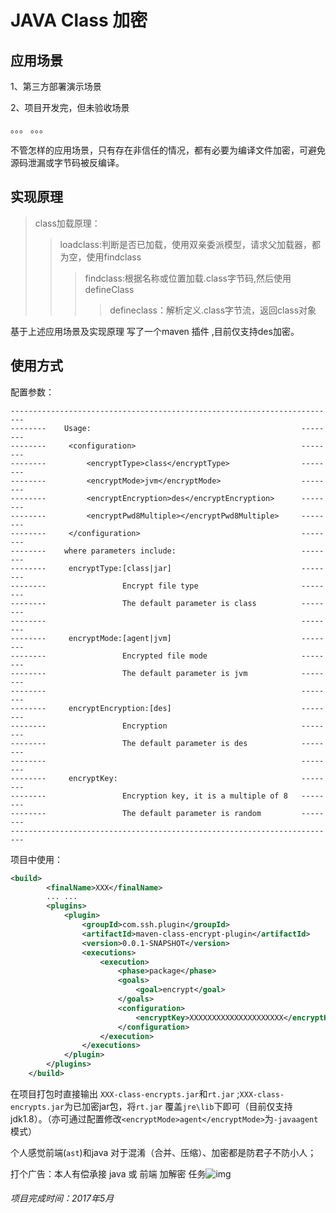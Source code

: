 # JAVA Class 加密

## 应用场景

1、第三方部署演示场景

2、项目开发完，但未验收场景

。。。 。。。

不管怎样的应用场景，只有存在非信任的情况，都有必要为编译文件加密，可避免源码泄漏或字节码被反编译。

## 实现原理

> class加载原理：
>
> >loadclass:判断是否已加载，使用双亲委派模型，请求父加载器，都为空，使用findclass
> >
> >>findclass:根据名称或位置加载.class字节码,然后使用defineClass
> >>
> >>>defineclass：解析定义.class字节流，返回class对象

基于上述应用场景及实现原理 写了一个maven 插件 ,目前仅支持des加密。

## 使用方式

配置参数：

```
-------------------------------------------------------------------------
--------    Usage:                                               --------
--------     <configuration>                                     --------
--------         <encryptType>class</encryptType>                --------
--------         <encryptMode>jvm</encryptMode>                  --------
--------         <encryptEncryption>des</encryptEncryption>      --------
--------         <encryptPwd8Multiple></encryptPwd8Multiple>     --------
--------     </configuration>                                    --------
--------    where parameters include:                            --------
--------     encryptType:[class|jar]                             --------
--------                 Encrypt file type                       --------
--------                 The default parameter is class          --------
--------                                                         --------
--------     encryptMode:[agent|jvm]                             --------
--------                 Encrypted file mode                     --------
--------                 The default parameter is jvm            --------
--------                                                         --------
--------     encryptEncryption:[des]                             --------
--------                 Encryption                              --------
--------                 The default parameter is des            --------
--------                                                         --------
--------     encryptKey:                                         --------
--------                 Encryption key, it is a multiple of 8   --------
--------                 The default parameter is random         --------
-------------------------------------------------------------------------
```

项目中使用：

```xml
<build>
		<finalName>XXX</finalName>
		... ...
		<plugins>
			<plugin>
				<groupId>com.ssh.plugin</groupId>
				<artifactId>maven-class-encrypt-plugin</artifactId>
				<version>0.0.1-SNAPSHOT</version>
				<executions>
					<execution>
						<phase>package</phase>
						<goals>
							<goal>encrypt</goal>
						</goals>
						<configuration>
							<encryptKey>XXXXXXXXXXXXXXXXXXXXX</encryptKey>
						</configuration>
					</execution>
				</executions>
			</plugin>
		</plugins>
	</build>
```

在项目打包时直接输出 `XXX-class-encrypts.jar`和`rt.jar` ;`XXX-class-encrypts.jar`为已加密jar包，将`rt.jar` 覆盖`jre\lib`下即可（目前仅支持jdk1.8）。（亦可通过配置修改`<encryptMode>agent</encryptMode>`为`-javaagent`模式）



个人感觉前端(`ast`)和java 对于混淆（合并、压缩）、加密都是防君子不防小人；

打个广告：本人有偿承接 java 或 前端 加解密 任务![img](file:///assets/01395BBA.png)



###### 项目完成时间：2017年5月

